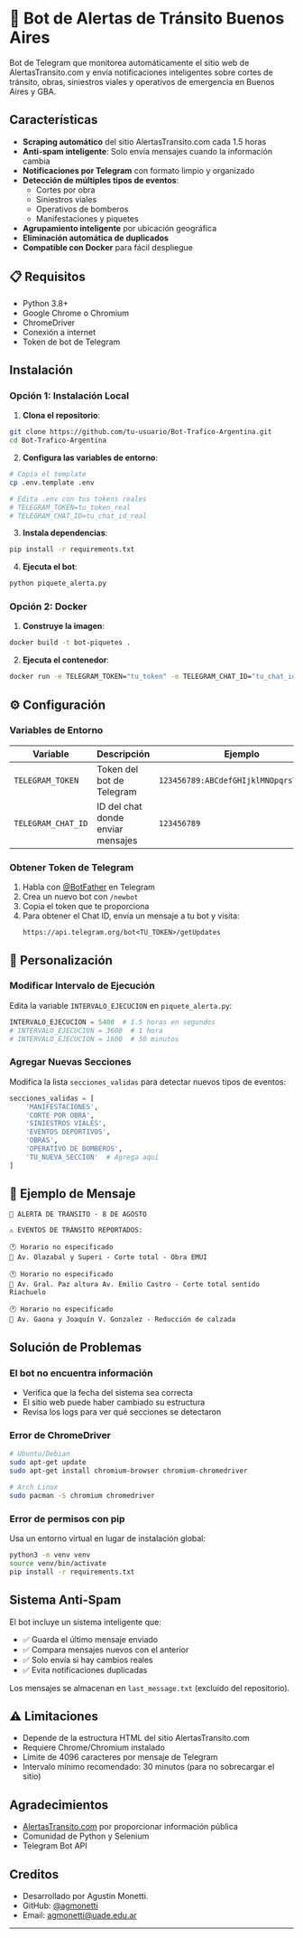 # 🚦 Bot de Alertas de Tránsito Buenos Aires

Bot de Telegram que monitorea automáticamente el sitio web de AlertasTransito.com y envía notificaciones inteligentes sobre cortes de tránsito, obras, siniestros viales y operativos de emergencia en Buenos Aires y GBA.

## Características

- **Scraping automático** del sitio AlertasTransito.com cada 1.5 horas
- **Anti-spam inteligente**: Solo envía mensajes cuando la información cambia
- **Notificaciones por Telegram** con formato limpio y organizado
- **Detección de múltiples tipos de eventos**:
  - Cortes por obra
  - Siniestros viales
  - Operativos de bomberos
  - Manifestaciones y piquetes
- **Agrupamiento inteligente** por ubicación geográfica
- **Eliminación automática de duplicados**
- **Compatible con Docker** para fácil despliegue

## 📋 Requisitos

- Python 3.8+
- Google Chrome o Chromium
- ChromeDriver
- Conexión a internet
- Token de bot de Telegram

## Instalación

### Opción 1: Instalación Local

1. **Clona el repositorio**:
```bash
git clone https://github.com/tu-usuario/Bot-Trafico-Argentina.git
cd Bot-Trafico-Argentina
```

2. **Configura las variables de entorno**:
```bash
# Copia el template
cp .env.template .env

# Edita .env con tus tokens reales
# TELEGRAM_TOKEN=tu_token_real
# TELEGRAM_CHAT_ID=tu_chat_id_real
```

3. **Instala dependencias**:
```bash
pip install -r requirements.txt
```

4. **Ejecuta el bot**:
```bash
python piquete_alerta.py
```

### Opción 2: Docker

1. **Construye la imagen**:
```bash
docker build -t bot-piquetes .
```

2. **Ejecuta el contenedor**:
```bash
docker run -e TELEGRAM_TOKEN="tu_token" -e TELEGRAM_CHAT_ID="tu_chat_id" bot-piquetes
```

## ⚙️ Configuración

### Variables de Entorno

| Variable | Descripción | Ejemplo |
|----------|-------------|---------|
| `TELEGRAM_TOKEN` | Token del bot de Telegram | `123456789:ABCdefGHIjklMNOpqrsTUVwxyz` |
| `TELEGRAM_CHAT_ID` | ID del chat donde enviar mensajes | `123456789` |

### Obtener Token de Telegram

1. Habla con [@BotFather](https://t.me/BotFather) en Telegram
2. Crea un nuevo bot con `/newbot`
3. Copia el token que te proporciona
4. Para obtener el Chat ID, envía un mensaje a tu bot y visita:
   ```
   https://api.telegram.org/bot<TU_TOKEN>/getUpdates
   ```

## 🔧 Personalización

### Modificar Intervalo de Ejecución

Edita la variable `INTERVALO_EJECUCION` en `piquete_alerta.py`:

```python
INTERVALO_EJECUCION = 5400  # 1.5 horas en segundos
# INTERVALO_EJECUCION = 3600  # 1 hora
# INTERVALO_EJECUCION = 1800  # 30 minutos
```

### Agregar Nuevas Secciones

Modifica la lista `secciones_validas` para detectar nuevos tipos de eventos:

```python
secciones_validas = [
    'MANIFESTACIONES', 
    'CORTE POR OBRA', 
    'SINIESTROS VIALES', 
    'EVENTOS DEPORTIVOS', 
    'OBRAS',
    'OPERATIVO DE BOMBEROS',
    'TU_NUEVA_SECCION'  # Agrega aquí
]
```

## 📱 Ejemplo de Mensaje

```
🚦 ALERTA DE TRÁNSITO - 8 DE AGOSTO

⚠️ EVENTOS DE TRÁNSITO REPORTADOS:

🕐 Horario no especificado
📍 Av. Olazabal y Superi - Corte total - Obra EMUI

🕐 Horario no especificado
📍 Av. Gral. Paz altura Av. Emilio Castro - Corte total sentido Riachuelo

🕐 Horario no especificado
📍 Av. Gaona y Joaquín V. Gonzalez - Reducción de calzada
```

## Solución de Problemas

### El bot no encuentra información

- Verifica que la fecha del sistema sea correcta
- El sitio web puede haber cambiado su estructura
- Revisa los logs para ver qué secciones se detectaron

### Error de ChromeDriver

```bash
# Ubuntu/Debian
sudo apt-get update
sudo apt-get install chromium-browser chromium-chromedriver

# Arch Linux
sudo pacman -S chromium chromedriver
```

### Error de permisos con pip

Usa un entorno virtual en lugar de instalación global:
```bash
python3 -m venv venv
source venv/bin/activate
pip install -r requirements.txt
```

## Sistema Anti-Spam

El bot incluye un sistema inteligente que:

- ✅ Guarda el último mensaje enviado
- ✅ Compara mensajes nuevos con el anterior
- ✅ Solo envía si hay cambios reales
- ✅ Evita notificaciones duplicadas

Los mensajes se almacenan en `last_message.txt` (excluido del repositorio).


## ⚠️ Limitaciones

- Depende de la estructura HTML del sitio AlertasTransito.com
- Requiere Chrome/Chromium instalado
- Límite de 4096 caracteres por mensaje de Telegram
- Intervalo mínimo recomendado: 30 minutos (para no sobrecargar el sitio)

## Agradecimientos

- [AlertasTransito.com](https://www.alertastransito.com) por proporcionar información pública
- Comunidad de Python y Selenium
- Telegram Bot API

## Creditos

- Desarrollado por Agustin Monetti.
- GitHub: [@agmonetti](https://github.com/agmonetti)
- Email: agmonetti@uade.edu.ar

---
